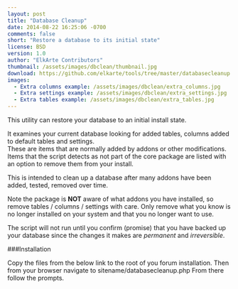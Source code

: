 ```yaml
---
layout: post
title: "Database Cleanup"
date: 2014-08-22 16:25:06 -0700
comments: false
short: "Restore a database to its initial state"
license: BSD
version: 1.0
author: "ElkArte Contributors"
thumbnail: /assets/images/dbclean/thumbnail.jpg
download: https://github.com/elkarte/tools/tree/master/databasecleanup
images:
  - Extra columns example: /assets/images/dbclean/extra_columns.jpg
  - Extra settings example: /assets/images/dbclean/extra_settings.jpg
  - Extra tables example: /assets/images/dbclean/extra_tables.jpg
---
```


This utility can restore your database to an initial install state.

It examines your current database looking for added tables, columns added to default tables and settings.  
These are items that are normally added by addons or other modifications.  Items that the script detects
as not part of the core package are listed with an option to remove them from your install.

This is intended to clean up a database after many addons have been added, tested, removed over time.

Note the package is **NOT** aware of what addons you have installed, so remove tables / columns / settings 
with care.  Only remove what you know is no longer installed on your system and that you no longer want to 
use.  

The script will not run until you confirm (promise) that you have backed up your database since the changes it
makes are *permanent* and *irreversible*.

###Installation

Copy the files from the below link to the root of you forum installation.  Then from your browser
navigate to sitename/databasecleanup.php  From there follow the prompts.
